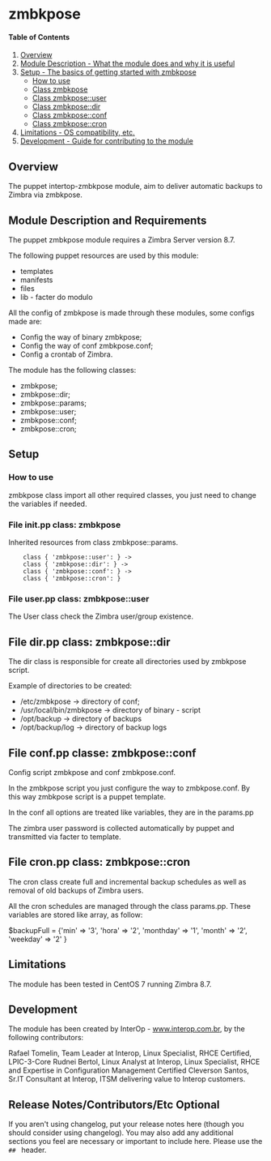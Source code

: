 # zmbkpose

#### Table of Contents

1. [Overview](#overview)
2. [Module Description - What the module does and why it is useful](#module-description)
3. [Setup - The basics of getting started with zmbkpose](#setup)
    * [How to use](#como-utilizar)
    * [Class zmbkpose](#arquivo-init.pp-classe)
    * [Class zmbkpose::user](#Arquivo-user.pp-classe)
    * [Class zmbkpose::dir](#Arquivo-dir.pp-classe)
    * [Class zmbkpose::conf](#Arquivo-conf.pp-classe)
    * [Class zmbkpose::cron](#Arquivo-cron.pp-classe)
5. [Limitations - OS compatibility, etc.](#limitations)
6. [Development - Guide for contributing to the module](#development)

## Overview

The puppet intertop-zmbkpose module,  aim to deliver automatic backups to Zimbra via zmbkpose.

## Module Description and Requirements

The puppet zmbkpose module requires a Zimbra Server version 8.7.

The following puppet resources are used by this module: 
* templates
* manifests
* files
* lib - facter do modulo

All the config of zmbkpose is made through these modules, some configs made are:
* Config the way of binary zmbkpose;
* Config the way of conf zmbkpose.conf;
* Config a crontab of Zimbra.

The module has the following classes:
* zmbkpose;
* zmbkpose::dir;
* zmbkpose::params;
* zmbkpose::user;
* zmbkpose::conf;
* zmbkpose::cron;

## Setup

### How to use

zmbkpose class import all other required classes, you just need to change the variables if needed.

### File init.pp class: **zmbkpose**

Inherited resources from class zmbkpose::params.

        class { 'zmbkpose::user': } ->
        class { 'zmbkpose::dir': } ->
        class { 'zmbkpose::conf': } ->
        class { 'zmbkpose::cron': }


### File user.pp class: **zmbkpose::user**

The User class check the Zimbra user/group existence.


## File dir.pp class: **zmbkpose::dir**

The dir class is responsible for create all directories used by zmbkpose script.

Example of directories to be created:
* /etc/zmbkpose -> directory of conf;
* /usr/local/bin/zmbkpose -> directory of binary - script
* /opt/backup -> directory of backups
* /opt/backup/log -> directory of backup logs

##  File conf.pp classe: **zmbkpose::conf**

Config script zmbkpose and conf zmbkpose.conf.

In the zmbkpose script you just configure the way to zmbkpose.conf.  By this way zmbkpose script is a puppet template.

In the conf all options are treated like variables, they are in the params.pp

The zimbra user password is collected automatically by puppet and transmitted via facter to template.


##  File cron.pp class: **zmbkpose::cron**

The cron class create full and incremental backup schedules as well as removal of old backups of Zimbra users.

All the cron schedules are managed through the class params.pp.  These variables are stored like array, as follow:

$backupFull = {'min' => '3', 'hora' => '2', 'monthday' => '1', 'month' => '2', 'weekday' => '2'  }


## Limitations

The module has been tested in CentOS 7 running Zimbra 8.7.

## Development

The module has been created by InterOp - www.interop.com.br, by the following contributors:

Rafael Tomelin, Team Leader at Interop, Linux Specialist, RHCE Certified, LPIC-3-Core
Rudnei Bertol, Linux Analyst at Interop, Linux Specialist, RHCE and Expertise in Configuration Management Certified
Cleverson Santos, Sr.IT Consultant at Interop, ITSM delivering value to Interop customers.

## Release Notes/Contributors/Etc **Optional**

If you aren't using changelog, put your release notes here (though you should
consider using changelog). You may also add any additional sections you feel are
necessary or important to include here. Please use the `## ` header.
